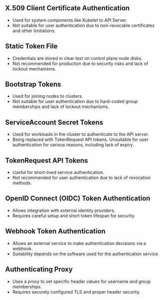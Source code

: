 ## X.509 Client Certificate Authentication
- Used for system components like Kubelet to API Server.
- Not suitable for user authentication due to non-revocable certificates and other limitations.


## Static Token File
- Credentials are stored in clear text on control plane node disks.
- Not recommended for production due to security risks and lack of lockout mechanisms.


## Bootstrap Tokens
- Used for joining nodes to clusters.
- Not suitable for user authentication due to hard-coded group memberships and lack of lockout mechanisms.


## ServiceAccount Secret Tokens
- Used for workloads in the cluster to authenticate to the API server.
- Being replaced with TokenRequest API tokens.
Unsuitable for user authentication for various reasons, including lack of expiry.


## TokenRequest API Tokens
- Useful for short-lived service authentication.
- Not recommended for user authentication due to lack of revocation methods.


## OpenID Connect (OIDC) Token Authentication
- Allows integration with external identity providers.
- Requires careful setup and short token lifespan for security.


## Webhook Token Authentication
- Allows an external service to make authentication decisions via a webhook.
- Suitability depends on the software used for the authentication service.


## Authenticating Proxy
- Uses a proxy to set specific header values for username and group memberships.
- Requires securely configured TLS and proper header security.